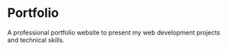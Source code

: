 # Portfolio
A professional portfolio website to present my web development projects and technical skills.
